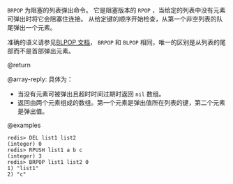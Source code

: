`BRPOP` 为阻塞的列表弹出命令。
它是阻塞版本的 `RPOP` ，当给定的列表中没有元素可弹出时将它会阻塞住连接。
从给定键的顺序开始检查，从第一个非空列表的队尾弹出一个元素。

准确的语义请参见[BLPOP 文档][cb]， `BRPOP` 和 `BLPOP` 相同，唯一的区别是从列表的尾部而不是首部弹出元素。

[cb]: /commands/blpop

@return

@array-reply: 具体为：

* 当没有元素可被弹出且超时时间过期时返回 `nil` 数组。
* 返回由两个元素组成的数组。第一个元素是弹出值所在列表的键，第二个元素是弹出值。

@examples

```
redis> DEL list1 list2
(integer) 0
redis> RPUSH list1 a b c
(integer) 3
redis> BRPOP list1 list2 0
1) "list1"
2) "c"
```
